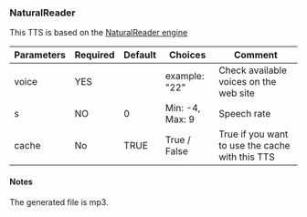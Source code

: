 ### NaturalReader

This TTS is based on the [NaturalReader engine](https://www.naturalreaders.com)

| Parameters | Required | Default | Choices                                                                   | Comment                                                                     |
|------------|----------|---------|---------------------------------------------------------------------------|-----------------------------------------------------------------------------|
| voice      | YES      |         |  example: "22"                                                            |  Check available voices on the web site                                      |
| s          | NO       | 0       | Min: -4, Max: 9                                                           | Speech rate                                                                 |                                                             |
| cache      | No       | TRUE    | True / False                                                              | True if you want to use the cache with this TTS                             |

#### Notes

The generated file is mp3.
